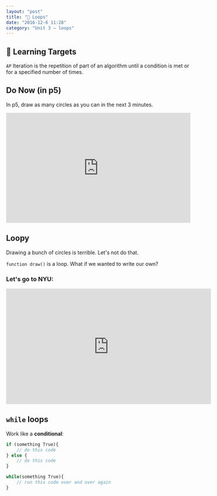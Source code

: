 ```yaml
---
layout: "post"
title: "🔁 Loops"
date: "2016-12-6 11:28"
category: "Unit 3 – loops"
---
```


## 🎯 Learning Targets
`AP` Iteration is the repetition of part of an algorithm until a condition is met or for a specified number of times.

## Do Now (in p5)
In p5, draw as many circles as you can in the next 3 minutes.

<iframe src="http://alpha.editor.p5js.org/embed/ByWSpbQQe" width = "100%" height = "300px;" style="border:none;"></iframe>

## Loopy
Drawing a bunch of circles is terrible. Let's not do that.

<script type="text/p5" data-autoplay data-preview-width="300" data-preview-height="">
function setup() {
  createCanvas(windowWidth, windowHeight);
}

function draw() {
  x = 50;
  while(x<windowWidth){
    ellipse(x,50,50,50);
    x = x + 50;
  }
}
</script>

`function draw()` is a loop. What if we wanted to write our own?

### Let's go to NYU:

<iframe width="560" height="315" src="https://www.youtube.com/embed/cnRD9o6odjk" frameborder="0" allowfullscreen></iframe>

## `while` loops

Work like a **conditional**:

```javascript
if (something True){
    // do this code
} else {
    // do this code
}
```

```js
while(something True){
    // run this code over and over again
}
```
